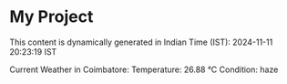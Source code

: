 # My Project

This content is dynamically generated in Indian Time (IST): 2024-11-11 20:23:19 IST


Current Weather in Coimbatore:
Temperature: 26.88 °C
Condition: haze
